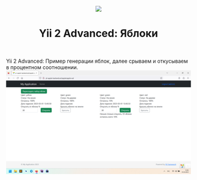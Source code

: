 <p align="center">
    <a href="https://github.com/yiisoft" target="_blank">
        <img src="https://avatars0.githubusercontent.com/u/993323" height="100px">
    </a>
    <h1 align="center">Yii 2 Advanced: Яблоки</h1>
    <br>
</p>

Yii 2 Advanced: Пример генерации яблок, далее срываем и откусываем в процентном соотношении.
![alt text](https://github.com/AlfaMasterLux/task-tree-apple/blob/master/view.png)